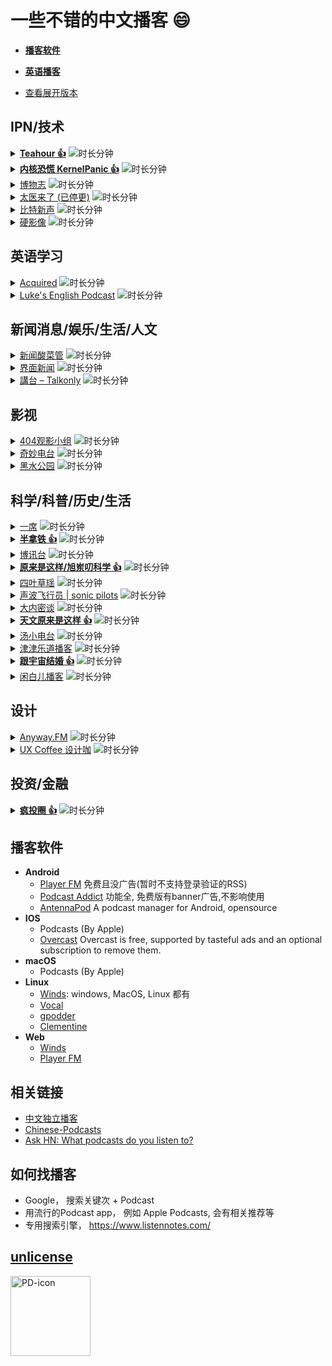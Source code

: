 <!-- Generated at 2025-01-20 01:55:29 +0200 --> 
# 一些不错的中文播客 :smile:
  - **[播客软件](#播客软件)**
  - [**英语播客**](https://github.com/rShetty/awesome-podcasts)

  - [查看展开版本](https://github.com/fffx/awesome-chinese-podcasts/blob/master/README_OPENED.md)
 ## IPN/技术 
<details >
<summary title='展开'>
  <a href="http://teahour.fm/" title="http://teahour.fm/"><b>Teahour 👍</b></a> <img title="时长分钟"
         src="https://img.shields.io/badge/120m-免费-brightgreen.svg">
    
</summary>
<p>

  Vue作者,javaeye创始人,简书的创始人,Ubuntu Tweak作者等均做过嘉宾
</p>

<p>

> Teahour.fm 由Terry，玎玎, Daniel, Kevin 和滚滚主持，会专注程序员感兴趣的话题，包括 Web 设计和开发，移动应用设计和开发，创业以及一切 Geek 的话题。 &nbsp; <a href='http://teahour.fm/feed.xml' title='订阅'> <img src="https://upload.wikimedia.org/wikipedia/commons/d/d9/Rss-feed.svg" width="20" height="20"> </a>
</p>
</details>
<details >
<summary title='展开'>
  <a href="https://pan.icu/" title="https://pan.icu/"><b>内核恐慌 KernelPanic 👍</b></a> <img title="时长分钟"
         src="https://img.shields.io/badge/90m-免费-brightgreen.svg">
    
</summary>
<p>

  
</p>

<p>

> 《内核恐慌》是一档由 Rio 和吴涛主持的科技播客。号称硬核，可也没什么干货。想听的人听，不想听的人就别听。 &nbsp; <a href='https://pan.icu/feed' title='订阅'> <img src="https://upload.wikimedia.org/wikipedia/commons/d/d9/Rss-feed.svg" width="20" height="20"> </a>
</p>
</details>
<details >
<summary title='展开'>
  <a href="https://bowuzhi.fm" title="https://bowuzhi.fm">博物志</a> <img title="时长分钟"
         src="https://img.shields.io/badge/60m-有会员-yellow.svg">
    
</summary>
<p>

  
</p>

<p>

> 博物馆主题的娱乐节目 &nbsp; <a href='https://bowuzhi.fm/feed/audio.xml' title='订阅'> <img src="https://upload.wikimedia.org/wikipedia/commons/d/d9/Rss-feed.svg" width="20" height="20"> </a>
</p>
</details>
<details >
<summary title='展开'>
  <a href="https://taiyilaile.com" title="https://taiyilaile.com">太医来了 (已停更)</a> <img title="时长分钟"
         src="https://img.shields.io/badge/60m-免费-brightgreen.svg">
    
</summary>
<p>

  [#90: 刷牙出血，你别不当回事儿](https://taiyilaile.com/90)
</p>

<p>

> 《太医来了》由 IPN 出品、由前骨科医生初洋和妇产科医生田吉顺主持，是中文互联网第一档医生谈话类播客。节目里没有老专家讲养生，只有几个医生聊聊医院里的事儿，顺便给大家做做科普。 &nbsp; <a href='http://taiyilaile.com/rss' title='订阅'> <img src="https://upload.wikimedia.org/wikipedia/commons/d/d9/Rss-feed.svg" width="20" height="20"> </a>
</p>
</details>
<details >
<summary title='展开'>
  <a href="https://bitvoice.banlan.show/" title="https://bitvoice.banlan.show/">比特新声</a> <img title="时长分钟"
         src="https://img.shields.io/badge/90m-免费-brightgreen.svg">
    
</summary>
<p>

  
</p>

<p>

> 《比特新声》是由郝海龙和有才主持的中文科技类播客。在节目中，我们会尽量避免不加解释地使用过于抽象的科技术语，力争让每一个有独立思考能力的人听懂我们的节目。我们坚信凡实验性的东西都有一种独特的魅力，好奇心是第一生产力，同时希望用不同的观点去描述我们所处的时代。 &nbsp; <a href='https://bitvoice.banlan.show/feed.xml' title='订阅'> <img src="https://upload.wikimedia.org/wikipedia/commons/d/d9/Rss-feed.svg" width="20" height="20"> </a>
</p>
</details>
<details >
<summary title='展开'>
  <a href="http://hardimage.pro" title="http://hardimage.pro">硬影像</a> <img title="时长分钟"
         src="https://img.shields.io/badge/50m-免费-brightgreen.svg">
    
</summary>
<p>

  
</p>

<p>

> 《硬影像》由 IPN 出品，由罗登主持，是一个关注影像之一切的播客。谈论影像背后的技术，历史和哲理。 &nbsp; <a href='http://hardimage.pro/rss' title='订阅'> <img src="https://upload.wikimedia.org/wikipedia/commons/d/d9/Rss-feed.svg" width="20" height="20"> </a>
</p>
</details>

 ## 英语学习 
<details >
<summary title='展开'>
  <a href="https://www.acquired.fm/" title="https://www.acquired.fm/">Acquired</a> <img title="时长分钟"
         src="https://img.shields.io/badge/120m-免费-brightgreen.svg">
    
</summary>
<p>

  
</p>

<p>

> 聊公司背后的故事, 非常推荐，我非常喜欢任天堂，高通，还有宜家那几期。 其实我还想推荐Hidden brain， 但是不想列太多了。 &nbsp; <a href='https://feeds.transistor.fm/acquired' title='订阅'> <img src="https://upload.wikimedia.org/wikipedia/commons/d/d9/Rss-feed.svg" width="20" height="20"> </a>
</p>
</details>
<details >
<summary title='展开'>
  <a href="https://teacherluke.co.uk/" title="https://teacherluke.co.uk/">Luke's English Podcast</a> <img title="时长分钟"
         src="https://img.shields.io/badge/60m-免费-brightgreen.svg">
    
</summary>
<p>

  
</p>

<p>

> British 口音，建议挑自己喜欢的话题听 &nbsp; <a href='https://access.acast.com/rss/62b0ada25c7ea10012f541cb/' title='订阅'> <img src="https://upload.wikimedia.org/wikipedia/commons/d/d9/Rss-feed.svg" width="20" height="20"> </a>
</p>
</details>

 ## 新闻消息/娱乐/生活/人文 
<details >
<summary title='展开'>
  <a href="http://since1989.org" title="http://since1989.org">新闻酸菜管</a> <img title="时长分钟"
         src="https://img.shields.io/badge/60m-有会员-yellow.svg">
    
</summary>
<p>

  
</p>

<p>

> 分享各领域的干货与新知！ &nbsp; <a href='http://since1989.org/feed/wasai' title='订阅'> <img src="https://upload.wikimedia.org/wikipedia/commons/d/d9/Rss-feed.svg" width="20" height="20"> </a>
</p>
</details>
<details >
<summary title='展开'>
  <a href="https://www.jiemian.com/" title="https://www.jiemian.com/">界面新闻</a> <img title="时长分钟"
         src="https://img.shields.io/badge/6m-免费-brightgreen.svg">
    
</summary>
<p>

  
</p>

<p>

> 只服务于独立思考的人群 &nbsp; <a href='http://www.ximalaya.com/album/2777694.xml' title='订阅'> <img src="https://upload.wikimedia.org/wikipedia/commons/d/d9/Rss-feed.svg" width="20" height="20"> </a>
</p>
</details>
<details >
<summary title='展开'>
  <a href="http://podcast.talkonly.net/" title="http://podcast.talkonly.net/">講台 – Talkonly</a> <img title="时长分钟"
         src="https://img.shields.io/badge/60m-免费-brightgreen.svg">
    
</summary>
<p>

  
</p>

<p>

> Give you the latest IT news in cantonese every Sunday. &nbsp; <a href='http://feeds.feedburner.com/talkonlypc' title='订阅'> <img src="https://upload.wikimedia.org/wikipedia/commons/d/d9/Rss-feed.svg" width="20" height="20"> </a>
</p>
</details>

 ## 影视 
<details >
<summary title='展开'>
  <a href="http://www.lizhi.fm/user/144078" title="http://www.lizhi.fm/user/144078">404观影小组</a> <img title="时长分钟"
         src="https://img.shields.io/badge/60m-免费-brightgreen.svg">
    
</summary>
<p>

  
</p>

<p>

> 两只北美党，真心诚意，瞎聊电影，任性发布！欢迎关注新浪微博@404电影，第一时间更新节目信息。 &nbsp; <a href='http://www.lizhi.fm/rss/1939121.xml' title='订阅'> <img src="https://upload.wikimedia.org/wikipedia/commons/d/d9/Rss-feed.svg" width="20" height="20"> </a>
</p>
</details>
<details >
<summary title='展开'>
  <a href="https://www.ximalaya.com/yingshi/8224043/" title="https://www.ximalaya.com/yingshi/8224043/">奇妙电台</a> <img title="时长分钟"
         src="https://img.shields.io/badge/60mm-免费-brightgreen.svg">
    
</summary>
<p>

  
</p>

<p>

> 把无意义的人生消耗在有价值的光影里。 正经瞎扯,专业杂谈,让我们聊一聊那些奇妙的事情吧 &nbsp; <a href='http://www.ximalaya.com/album/8224043.xml' title='订阅'> <img src="https://upload.wikimedia.org/wikipedia/commons/d/d9/Rss-feed.svg" width="20" height="20"> </a>
</p>
</details>
<details >
<summary title='展开'>
  <a href="https://www.ximalaya.com/yingshi/3558668/" title="https://www.ximalaya.com/yingshi/3558668/">黑水公园</a> <img title="时长分钟"
         src="https://img.shields.io/badge/60m-免费-brightgreen.svg">
    
</summary>
<p>

  
</p>

<p>

> 什么是湿货：无用的、主观的、热烈的、情感的。 音频广播是一种很特别的媒介，比视频、文字都更能直接诉诸情感。 微信订阅号：黑水公园 黑水公园官方粉丝QQ二群：196426701 &nbsp; <a href='http://www.ximalaya.com/album/3558668.xml' title='订阅'> <img src="https://upload.wikimedia.org/wikipedia/commons/d/d9/Rss-feed.svg" width="20" height="20"> </a>
</p>
</details>

 ## 科学/科普/历史/生活 
<details >
<summary title='展开'>
  <a href="http://www.yixi.tv/speech" title="http://www.yixi.tv/speech">一席</a> <img title="时长分钟"
         src="https://img.shields.io/badge/30m-免费-brightgreen.svg">
    
</summary>
<p>

  
</p>

<p>

> 听君一席话，胜读十年书。「一席」致力于有价值的传播，从2012年8月起，每月一期，邀请人文、科技领域有故事、有智识的嘉宾前来分享见解、体验和对未来的想象。官网：www.yixi.tv 新浪微博：@一席YiXi 微信：yixiclub &nbsp; <a href='http://nj.lizhi.fm/rss/29215.xml' title='订阅'> <img src="https://upload.wikimedia.org/wikipedia/commons/d/d9/Rss-feed.svg" width="20" height="20"> </a>
</p>
</details>
<details >
<summary title='展开'>
  <a href="https://pod.link/1615939013" title="https://pod.link/1615939013"><b>半拿铁 👍</b></a> <img title="时长分钟"
         src="https://img.shields.io/badge/60m-免费-brightgreen.svg">
    
</summary>
<p>

  
</p>

<p>

> 财经媒体人和互联网老兵陪你闲聊商业见闻。来杯半拿铁，边喝边唠（个人觉得类似英语播客 Acquired) &nbsp; <a href='https://proxy.wavpub.com/caffebreve.xml' title='订阅'> <img src="https://upload.wikimedia.org/wikipedia/commons/d/d9/Rss-feed.svg" width="20" height="20"> </a>
</p>
</details>
<details >
<summary title='展开'>
  <a href="https://soundcloud.com/boxun" title="https://soundcloud.com/boxun">博讯台</a> <img title="时长分钟"
         src="https://img.shields.io/badge/30m-免费-brightgreen.svg">
    
</summary>
<p>

  
</p>

<p>

> Podcast by 博讯台 (苹果播客搜 “博讯”即可收听） &nbsp; <a href='http://feeds.soundcloud.com/users/soundcloud:users:79460826/sounds.rss' title='订阅'> <img src="https://upload.wikimedia.org/wikipedia/commons/d/d9/Rss-feed.svg" width="20" height="20"> </a>
</p>
</details>
<details >
<summary title='展开'>
  <a href="https://www.ximalaya.com/keji/246622/" title="https://www.ximalaya.com/keji/246622/"><b>原来是这样/旭岽叨科学 👍</b></a> <img title="时长分钟"
         src="https://img.shields.io/badge/40m-免费-brightgreen.svg">
    
</summary>
<p>

  
</p>

<p>

> 愿好奇心长存！ 不仅仅是冷知识， 更是串联各科知识的经纬线！ 喜欢天文的朋友也欢迎搜索订阅我们的第一个付费精品专辑《天文原来是这样》。 &nbsp; <a href='http://nj.lizhi.fm/rss/318375.xml' title='订阅'> <img src="https://upload.wikimedia.org/wikipedia/commons/d/d9/Rss-feed.svg" width="20" height="20"> </a>
</p>
</details>
<details >
<summary title='展开'>
  <a href="https://www.lizhi.fm/user/54642" title="https://www.lizhi.fm/user/54642">四叶草瑶</a> <img title="时长分钟"
         src="https://img.shields.io/badge/20m-免费-brightgreen.svg">
    
</summary>
<p>

  
</p>

<p>

> 遇见更美好的自己 &nbsp; <a href='http://nj.lizhi.fm/rss/22743.xml' title='订阅'> <img src="https://upload.wikimedia.org/wikipedia/commons/d/d9/Rss-feed.svg" width="20" height="20"> </a>
</p>
</details>
<details >
<summary title='展开'>
  <a href="https://www.lizhi.fm/user/12428189" title="https://www.lizhi.fm/user/12428189">声波飞行员 | sonic pilots</a> <img title="时长分钟"
         src="https://img.shields.io/badge/60m-免费-brightgreen.svg">
    
</summary>
<p>

  
</p>

<p>

> 一档关于一切声音的播客节目 &nbsp; <a href='http://www.lizhi.fm/rss/1635236.xml' title='订阅'> <img src="https://upload.wikimedia.org/wikipedia/commons/d/d9/Rss-feed.svg" width="20" height="20"> </a>
</p>
</details>
<details >
<summary title='展开'>
  <a href="http://www.lizhi.fm/user/198" title="http://www.lizhi.fm/user/198">大内密谈</a> <img title="时长分钟"
         src="https://img.shields.io/badge/90m-免费-brightgreen.svg">
    
</summary>
<p>

  
</p>

<p>

> midnightalks &nbsp; <a href='http://rss.lizhi.fm/rss/14275.xml' title='订阅'> <img src="https://upload.wikimedia.org/wikipedia/commons/d/d9/Rss-feed.svg" width="20" height="20"> </a>
</p>
</details>
<details >
<summary title='展开'>
  <a href="https://www.ximalaya.com/keji/8083273/" title="https://www.ximalaya.com/keji/8083273/"><b>天文原来是这样 👍</b></a> <img title="时长分钟"
         src="https://img.shields.io/badge/30m-付费-red.svg">
    
</summary>
<p>

  
</p>

<p>

> 听主播旭岽和水兄，两位天文老司机，用一年的时间陪你一起遨游太空，告诉你那些你不曾明白的天文原理。 天文学不是高不可攀的学术巅峰，天文学是只要你喜欢，它就能成为你终身的兴趣爱好，如果你愿意更进一步，这个节目让你从业余成为专家级达人。希望你可以惊喜的发现： 天文，原来是这样！ 现在，我们一起飞向宇宙，浩瀚无限！ &nbsp; <a href='' title='订阅'> <img src="https://upload.wikimedia.org/wikipedia/commons/d/d9/Rss-feed.svg" width="20" height="20"> </a>
</p>
</details>
<details >
<summary title='展开'>
  <a href="http://www.lizhi.fm/user/103258" title="http://www.lizhi.fm/user/103258">汤小电台</a> <img title="时长分钟"
         src="https://img.shields.io/badge/50m-免费-brightgreen.svg">
    
</summary>
<p>

  
</p>

<p>

> 有态度，有温度，有观点的电台 &nbsp; <a href='http://nj.lizhi.fm/rss/64772.xml' title='订阅'> <img src="https://upload.wikimedia.org/wikipedia/commons/d/d9/Rss-feed.svg" width="20" height="20"> </a>
</p>
</details>
<details >
<summary title='展开'>
  <a href="https://jinjinledao.org/" title="https://jinjinledao.org/">津津乐道播客</a> <img title="时长分钟"
         src="https://img.shields.io/badge/80m-免费-brightgreen.svg">
    
</summary>
<p>

  
</p>

<p>

> 一群天津人创建的播客节目，每期胡侃一个新鲜话题 &nbsp; <a href='http://feeds.jjldbk.com/all.xml' title='订阅'> <img src="https://upload.wikimedia.org/wikipedia/commons/d/d9/Rss-feed.svg" width="20" height="20"> </a>
</p>
</details>
<details >
<summary title='展开'>
  <a href="https://pod.link/1111896980" title="https://pod.link/1111896980"><b>跟宇宙结婚 👍</b></a> <img title="时长分钟"
         src="https://img.shields.io/badge/60m-免费-brightgreen.svg">
    
</summary>
<p>

  
</p>

<p>

> 《跟宇宙结婚》节目是一档巨型文化知识类聊天节目，妄图传播各种无用/冷门/过时但有趣的知识，主播队伍由小伙子、青年、刀夫三位老师领衔。内容丰富多彩，气氛诙谐调皮，是您生活中的良师益友 &nbsp; <a href='https://rss.lizhi.fm/rss/1307862.xml' title='订阅'> <img src="https://upload.wikimedia.org/wikipedia/commons/d/d9/Rss-feed.svg" width="20" height="20"> </a>
</p>
</details>
<details >
<summary title='展开'>
  <a href="https://pod.link/885314418" title="https://pod.link/885314418">闲白儿播客</a> <img title="时长分钟"
         src="https://img.shields.io/badge/60m-免费-brightgreen.svg">
    
</summary>
<p>

  
</p>

<p>

> 活着不能太正经 &nbsp; <a href='https://rss.lizhi.fm/rss/11179.xml' title='订阅'> <img src="https://upload.wikimedia.org/wikipedia/commons/d/d9/Rss-feed.svg" width="20" height="20"> </a>
</p>
</details>

 ## 设计 
<details >
<summary title='展开'>
  <a href="https://anyway.fm/" title="https://anyway.fm/">Anyway.FM</a> <img title="时长分钟"
         src="https://img.shields.io/badge/60m-免费-brightgreen.svg">
    
</summary>
<p>

  
</p>

<p>

> Anyway.FM 是一档播客节目， 我们，想让你的听觉更懂视觉。 ​https://github.com/Anyway-Design/ &nbsp; <a href='https://anyway.fm/rss.xml' title='订阅'> <img src="https://upload.wikimedia.org/wikipedia/commons/d/d9/Rss-feed.svg" width="20" height="20"> </a>
</p>
</details>
<details >
<summary title='展开'>
  <a href="https://uxcoffee.com/" title="https://uxcoffee.com/">UX Coffee 设计咖</a> <img title="时长分钟"
         src="https://img.shields.io/badge/40m-免费-brightgreen.svg">
    
</summary>
<p>

  Google & Spotify & Facebook等公司的设计师做嘉宾
</p>

<p>

> 聊聊设计和用户体验 &nbsp; <a href='https://uxcoffee.com/feed.xml' title='订阅'> <img src="https://upload.wikimedia.org/wikipedia/commons/d/d9/Rss-feed.svg" width="20" height="20"> </a>
</p>
</details>

 ## 投资/金融 
<details >
<summary title='展开'>
  <a href="https://crazy.capital/" title="https://crazy.capital/"><b>疯投圈 👍</b></a> <img title="时长分钟"
         src="https://img.shields.io/badge/60m-有会员-yellow.svg">
    
</summary>
<p>

  [拼多多=中国的Costco?](https://crazy.capital/18)
</p>

<p>

> 《疯投圈》是一档为创业者、投资人、分析师，以及任何对创业、投资有兴趣的人准备的播客节目。每期节目我们为你深度解剖创投行业新动向。 &nbsp; <a href='https://crazy.capital/feed' title='订阅'> <img src="https://upload.wikimedia.org/wikipedia/commons/d/d9/Rss-feed.svg" width="20" height="20"> </a>
</p>
</details>

## 播客软件
  * **Android**
    * [Player FM](https://play.google.com/store/apps/details?id=fm.player)  免费且没广告(暂时不支持登录验证的RSS)
    * [Podcast Addict](https://play.google.com/store/apps/details?id=com.bambuna.podcastaddict) 功能全, 免费版有banner广告,不影响使用
    * [AntennaPod](https://github.com/AntennaPod/AntennaPod) A podcast manager for Android, opensource
  * **IOS**
    * Podcasts (By Apple)
    * [Overcast](https://overcast.fm/) Overcast is free, supported by tasteful ads and an optional subscription to remove them.
  * **macOS**
    * Podcasts (By Apple)
  * **Linux**
    * [Winds](https://getstream.io/winds): windows, MacOS, Linux 都有
    * [Vocal](https://vocalproject.net/)
    * [gpodder](https://gpodder.github.io/)
    * [Clementine](https://www.clementine-player.org/)
  * **Web**
    * [Winds](https://winds.getstream.io/)
    * [Player FM](https://player.fm/)


## 相关链接
  * [中文独立播客](https://typlog.com/podlist/)
  * [Chinese-Podcasts](https://github.com/alaskasquirrel/Chinese-Podcasts)
  * [Ask HN: What podcasts do you listen to?](https://news.ycombinator.com/item?id=38113647)
## 如何找播客
  * Google， 搜索关键次 + Podcast
  * 用流行的Podcast app， 例如 Apple Podcasts, 会有相关推荐等
  * 专用搜索引擎， https://www.listennotes.com/

## [unlicense](http://unlicense.org/)
<a title='By Various. See log. (Original SVG was based on File:PD-icon.png by Duesentrieb, which was based on Image:Red copyright.png by Rfl.) (Created by uploader. Based on similar symbols.) [Public domain], via Wikimedia Commons' href='https://commons.wikimedia.org/wiki/File:PD-icon.svg'><img width='128' alt='PD-icon' src='https://upload.wikimedia.org/wikipedia/commons/thumb/6/62/PD-icon.svg/128px-PD-icon.svg.png'></a>
